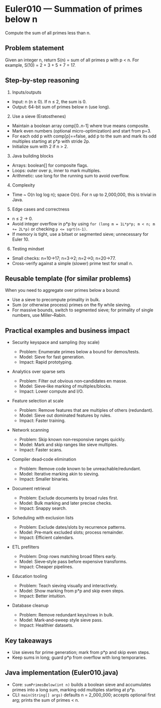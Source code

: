 # Euler010 — Summation of primes below n

Compute the sum of all primes less than n.

## Problem statement

Given an integer n, return S(n) = sum of all primes p with p < n. For example, S(10) = 2 + 3 + 5 + 7 = 17.

## Step-by-step reasoning

1) Inputs/outputs
- Input: n (n ≥ 0). If n ≤ 2, the sum is 0.
- Output: 64-bit sum of primes below n (use long).

2) Use a sieve (Eratosthenes)
- Maintain a boolean array comp[0..n-1] where true means composite.
- Mark even numbers (optional micro-optimization) and start from p=3.
- For each odd p with comp[p]==false, add p to the sum and mark its odd multiples starting at p*p with stride 2p.
- Initialize sum with 2 if n > 2.

3) Java building blocks
- Arrays: boolean[] for composite flags.
- Loops: outer over p, inner to mark multiples.
- Arithmetic: use long for the running sum to avoid overflow.

4) Complexity
- Time ~ O(n log log n); space O(n). For n up to 2,000,000, this is trivial in Java.

5) Edge cases and correctness
- n ≤ 2 → 0.
- Avoid integer overflow in p*p by using `for (long m = 1L*p*p; m < n; m += 2L*p)` or checking `p <= sqrt(n-1)`.
- If memory is tight, use a bitset or segmented sieve; unnecessary for Euler 10.

6) Testing mindset
- Small checks: n=10→17; n=3→2; n=2→0; n=20→77.
- Cross-verify against a simple (slower) prime test for small n.

## Reusable template (for similar problems)

When you need to aggregate over primes below a bound:
- Use a sieve to precompute primality in bulk.
- Sum (or otherwise process) primes on the fly while sieving.
- For massive bounds, switch to segmented sieve; for primality of single numbers, use Miller–Rabin.

## Practical examples and business impact

- Security keyspace and sampling (toy scale)
  - Problem: Enumerate primes below a bound for demos/tests.
  - Model: Sieve for fast generation.
  - Impact: Rapid prototyping.

- Analytics over sparse sets
  - Problem: Filter out obvious non‑candidates en masse.
  - Model: Sieve‑like marking of multiples/blocks.
  - Impact: Lower compute and I/O.

- Feature selection at scale
  - Problem: Remove features that are multiples of others (redundant).
  - Model: Sieve out dominated features by rules.
  - Impact: Faster training.

- Network scanning
  - Problem: Skip known non‑responsive ranges quickly.
  - Model: Mark and skip ranges like sieve multiples.
  - Impact: Faster scans.

- Compiler dead‑code elimination
  - Problem: Remove code known to be unreachable/redundant.
  - Model: Iterative marking akin to sieving.
  - Impact: Smaller binaries.

- Document retrieval
  - Problem: Exclude documents by broad rules first.
  - Model: Bulk marking and later precise checks.
  - Impact: Snappy search.

- Scheduling with exclusion lists
  - Problem: Exclude dates/slots by recurrence patterns.
  - Model: Pre‑mark excluded slots; process remainder.
  - Impact: Efficient calendars.

- ETL prefilters
  - Problem: Drop rows matching broad filters early.
  - Model: Sieve‑style pass before expensive transforms.
  - Impact: Cheaper pipelines.

- Education tooling
  - Problem: Teach sieving visually and interactively.
  - Model: Show marking from p*p and skip even steps.
  - Impact: Better intuition.

- Database cleanup
  - Problem: Remove redundant keys/rows in bulk.
  - Model: Mark‑and‑sweep style sieve pass.
  - Impact: Healthier datasets.

## Key takeaways

- Use sieves for prime generation; mark from p*p and skip even steps.
- Keep sums in long; guard p*p from overflow with long temporaries.

## Java implementation (Euler010.java)

- Core: `sumPrimesBelow(int n)` builds a boolean sieve and accumulates primes into a long sum, marking odd multiples starting at p*p.
- CLI: `main(String[] args)` defaults n = 2_000_000; accepts optional first arg; prints the sum of primes < n.
